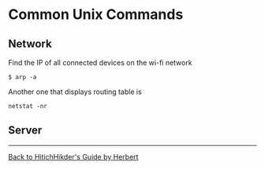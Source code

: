 # Common Unix Commands

## Network

Find the IP of all connected devices on the wi-fi network

```
$ arp -a
```
Another one that displays routing table is

```
netstat -nr
```

## Server


***

[Back to HitichHikder's Guide by Herbert](README.md)